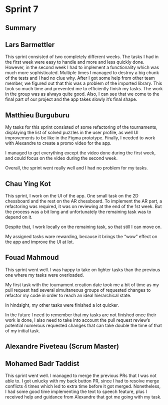 # Sprint 7

## Summary

## Lars Barmettler

This sprint consisted of two completely different weeks. The tasks I had in the first week were easy to handle and more and less quickly done. However, in the second week I had to implement a functionality which was much more sophisticated. Multiple times I managed to destroy a big chunk of the tests and I had no clue why. After I got some help from other team member, we figured out that this was a problem of the imported library. This took so much time and prevented me to efficiently finish my tasks. The work in the group was as always quite good. Also, I can see that we come to the final part of our project and the app takes slowly it’s final shape.

## Matthieu Burguburu

My tasks for this sprint consisted of some refactoring of the tournaments, displaying the list of solved puzzles in the user profile, as well UI improvements to be like in the Figma prototype. Finally, I needed to work with Alexandre to create a promo video for the app.

I managed to get everything except the video done during the first week, and could focus on the video during the second week.

Overall, the sprint went really well and I had no problem for my tasks.

## Chau Ying Kot

This sprint, I work on the UI of the app. One small task on the 2D chessboard and the rest on the AR chessboard. To implement the AR part, a refactoring was required, it was on reviewing at the end of the 1st week. But the process was a bit long and unfortunately the remaining task was to depend on it.

Despite that, I work locally on the remaining task, so that still I can move on.

My assigned tasks ware rewarding, because it brings the “wow” effect on the app and improve the UI at lot.

## Fouad Mahmoud

This sprint went well. I was happy to take on lighter tasks than the previous one where my tasks were overloaded.

My first task with the tournament creation date took me a bit of time as my pull request had several simultaneous groups of requested changes to refactor my code in order to reach an ideal hierarchical state.

In hindsight, my other tasks were finished a lot quicker.

In the future I need to remember that my tasks are not finished once their work is done, I also need to take into account the pull request review’s potential numerous requested changes that can take double the time of that of my initial task.

## Alexandre Piveteau (Scrum Master)

## Mohamed Badr Taddist

This sprint went well. I managed to merge the previous PRs that I was not able to. I got unlucky with my back button PR, since I had to resolve merge conflicts 4 times which led to extra time before it got merged. Nonetheless, I had some good time implementing the text to speech feature, plus I received help and guidance from Alexandre that got me going with my task.
